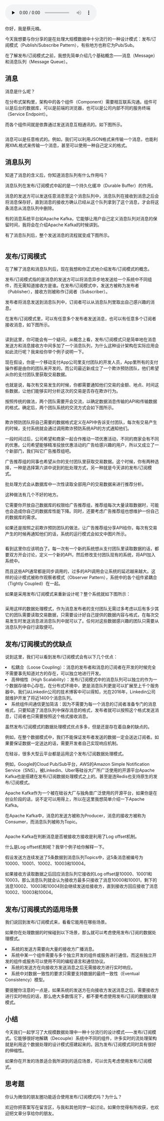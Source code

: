 <audio id="audio" title="08 | 发布/订阅模式：流处理架构中的瑞士军刀" controls="" preload="none"><source id="mp3" src="https://static001.geekbang.org/resource/audio/d8/4c/d87f9c93756882b87b23223e4a76904c.mp3"></audio>

你好，我是蔡元楠。

今天我想要与你分享的是在处理大规模数据中十分流行的一种设计模式：发布/订阅模式（Publish/Subscribe Pattern），有些地方也称它为Pub/Sub。

在了解发布/订阅模式之前，我想先简单介绍几个基础概念——消息（Message）和消息队列（Message Queue）。

## 消息

消息是什么呢？

在分布式架构里，架构中的各个组件（Component）需要相互联系沟通。组件可以是后台的数据库，可以是前端的浏览器，也可以是公司内部不同的服务终端（Service Endpoint）。

而各个组件间就是依靠通过发送消息互相通讯的。如下图所示。

<img src="https://static001.geekbang.org/resource/image/36/90/360c700398719d1abb62e202ab9dd390.jpg" alt="">

消息可以是任意格式的。例如，我们可以利用JSON格式来传输一个消息，也能利用XML格式来传输一个消息，甚至可以使用一种自己定义的格式。

## 消息队列

知道了消息的含义后，你知道消息队列有什么作用吗？

消息队列在发布/订阅模式中起的是一个持久化缓冲（Durable Buffer）的作用。

消息的发送方可以发送任意消息至这个消息队列中，消息队列在接收到消息之后会将消息保存好，直到消息的接收方确认已经从这个队列拿到了这个消息，才会将这条消息从消息队列中删除。

有的消息系统平台如Apache Kafka，它能够让用户自己定义消息队列对消息的保留时间，我将会在介绍Apache Kafka的时候讲到。

有了消息队列后，整个发送消息的流程就变成下图所示。

<img src="https://static001.geekbang.org/resource/image/1e/2e/1ee9fe4ed0fcc75710e718784e03cd2e.jpg" alt="">

## 发布/订阅模式

在了解了消息和消息队列后，现在我想和你正式地介绍发布/订阅模式的概念。

发布/订阅模式指的是消息的发送方可以将消息异步地发送给一个系统中不同组件，而无需知道接收方是谁。在发布/订阅模式中，发送方被称为发布者（Publisher），接收方则被称作订阅者（Subscriber）。

发布者将消息发送到消息队列中，订阅者可以从消息队列里取出自己感兴趣的消息。

在发布/订阅模式里，可以有任意多个发布者发送消息，也可以有任意多个订阅者接收消息，如下图所示。

<img src="https://static001.geekbang.org/resource/image/d7/a4/d7a10c4975ad59e11c05a357f0e7f5a4.jpg" alt="">

读到这里，你可能会有一个疑问，从概念上看，发布/订阅模式只是简单地在消息发送方和消息接收方中间多加了一个消息队列，为什么这种设计架构在实际应用会如此流行呢？我来给你举个例子说明一下。

现在假设，你是一个移动支付App公司里支付团队的开发人员，App里所有的支付操作都是由你的团队来开发的。而公司最近新成立了一个欺诈预防团队，他们希望从你的支付团队里获取交易数据。

也就是说，每次有交易发生的时候，你都需要通知他们交易的金额、地点、时间这些数据，让他们能够实时分析这次的交易是否存在欺诈行为。

按照传统的做法，两个团队需要开会交流，以确定数据消息传输的API和传输数据的格式。确定后，两个团队系统的交流方式会如下图所示。

<img src="https://static001.geekbang.org/resource/image/e6/29/e6624bd049e75e05b8261d6eda77cb29.jpg" alt="">

欺诈预防团队将自己需要的数据格式定义在API中告诉支付团队，每次有交易产生的时候，支付系统就会通过调用欺诈预防系统API的方式通知他们。

一段时间过后，公司希望和商家一起合作推动一项优惠活动，不同的商家会有不同的优惠。公司希望能够精准投放优惠活动的广告给感兴趣的用户，所以又成立了一个新部门，我们叫它广告推荐组吧。

广告推荐组的同事也希望从你的支付团队里获取交易数据。这个时候，你有两种选择，一种是选择第六讲中说到的批处理方式，另一种就是今天讲的发布/订阅模式。

批处理方式会从数据库中一次性读取全部用户的交易数据来进行推荐分析。

这种做法有几个不好的地方。

它需要你开放自己数据库的权限给广告推荐组，推荐组每次大量读取数据时，可能也会造成你自己的数据库性能下降。同时，还要考虑广告推荐组也想维护一份自己的数据库的需求。

如果还是按照之前欺诈预防团队的做法，让广告推荐组分享API给你，每次有交易产生的时候再通知他们的话，系统的运行模式会如文中图片所示。

<img src="https://static001.geekbang.org/resource/image/5d/39/5de2522f2f436141dbf802ff2a19a439.jpg" alt="">

看到这里你应该明白了。每一次有一个新的系统想从支付团队里读取数据的话，都要双方开会讨论，定义一个新的API，然后修改支付团队现有的系统，将API加入系统中。

而且这些API通常都是同步调用的，过多的API调用会让系统的延迟越来越大。这样的设计模式被称作观察者模式（Observer Pattern），系统中的各个组件紧耦合（Tightly Coupled）在一起。

如果是采用发布/订阅模式来重新设计呢？整个系统就如下图所示：

<img src="https://static001.geekbang.org/resource/image/f2/00/f2f3daa13f6db54f96c1c18f61a93200.jpg" alt="">

采用这样的数据处理模式，作为消息发布者的支付团队无需过多考虑以后有多少其它的团队需要读取交易数据，只需要设计好自己提供的数据内容与格式，在每次交易发生时发送消息进消息队列中就可以了。任何对这些数据感兴趣的团队只需要从消息队列中自行读取便可。

## 发布/订阅模式的优缺点

说到这里，我们可以看到发布/订阅模式会有以下几个优点：

<li>
松耦合（Loose Coupling）：消息的发布者和消息的订阅者在开发的时候完全不需要事先知道对方的存在，可以独立地进行开发。
</li>
<li>
高伸缩性（High Scalability）：发布/订阅模式中的消息队列可以独立的作为一个数据存储中心存在。在分布式环境中，更是消息队列更是可以扩展至上千个服务器中。我们从Linkedin公司的技术博客中可以得知，光在2016年，Linkedin公司就维护开发了将近1400个消息队列。
</li>
<li>
系统组件间通信更加简洁：因为不需要为每一个消息的订阅者准备专门的消息格式，只要知道了消息队列中保存消息的格式，发布者就可以按照这个格式发送消息，订阅者也只需要按照这个格式接收消息。
</li>

虽然发布/订阅模式的数据处理模式优点多多，但是还是存在着自身的缺点的。

例如，在整个数据模式中，我们不能保证发布者发送的数据一定会送达订阅者。如果要保证数据一定送达的话，需要开发者自己实现响应机制。

在硅谷，很多大型云平台都是运用这个发布/订阅数据处理模式。

例如，Google的Cloud Pub/Sub平台，AWS的Amazon Simple Notification Service（SNS）。被Linkedin、Uber等硅谷大厂所广泛使用的开源平台Apache Kafka也是搭建在发布/订阅数据处理模式之上的。甚至是连Redis也支持原生的发布/订阅模式。

Apache Kafka作为一个被在硅谷大厂与独角兽广泛使用的开源平台，如果你是在创业阶段的话，说不定可以用得上，所以在这里我想简单介绍一下Apache Kafka。

在Apache Kafka中，消息的发送方被称为Producer，消息的接收方被称为Consumer，而消息队列被称为Topic。

<img src="https://static001.geekbang.org/resource/image/b3/0e/b31f636250ed7e4ea9d20ef6bac3e90e.jpg" alt="">

Apache Kafka在判断消息是否被接收方接收是利用了Log offset机制。

什么是Log offset机制呢？我举个例子给你解释一下。

假设发送方连续发送了5条数据到消息队列Topics中，这5条消息被编号为10000、10001、10002、10003和10004。

如果接收方读取数据之后回应消息队列它接收的Log offset是10000、10001和10003，那么消息队列就会认为接收方最多只接收了消息10000和10001，剩下的消息10002、10003和10004则会继续发送给接收方，直到接收方回应接收了消息10002、10003和10004。

## 发布/订阅模式的适用场景

我们说回到发布/订阅模式来，看看它能用在哪些场景。

如果你在处理数据的时候碰到以下场景，那么就可以考虑使用发布/订阅的数据处理模式。

<li>
系统的发送方需要向大量的接收方广播消息。
</li>
<li>
系统中某一个组件需要与多个独立开发的组件或服务进行通信，而这些独立开发的组件或服务可以使用不同的编程语言和通信协议。
</li>
<li>
系统的发送方在向接收方发送消息之后无需接收方进行实时响应。
</li>
<li>
系统中对数据一致性的要求只需要支持数据的最终一致性（Eventual Consistency）模型。
</li>

要提醒你注意的一点是，如果系统的发送方在向接收方发送消息之后，需要接收方进行实时响应的话，那么绝大多数情况下，都不要考虑使用发布/订阅的数据处理模式。

## 小结

今天我们一起学习了大规模数据处理中一种十分流行的设计模式——发布/订阅模式。它能够很好地解耦（Decouple）系统中不同的组件，许多实时的流处理架构就是利用这个数据处理的设计模式搭建起来的。因为发布/订阅模式同时具有很好的伸缩性。

如果你在开发的场景适合我所讲到的适应场景，可以优先考虑使用发布/订阅模式。

## 思考题

你认为微信的朋友圈功能适合使用发布/订阅模式吗？为什么？

欢迎你把答案写在留言区，与我和其他同学一起讨论。如果你觉得有所收获，也欢迎把文章分享给你的朋友。


